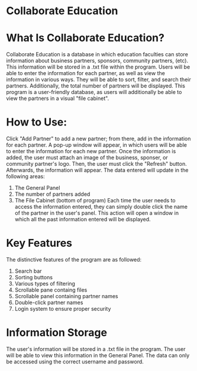 # Collaborate Education

# What Is Collaborate Education?
Collaborate Education is a database in which education faculties can store information about business partners, sponsors, community partners, (etc). 
This information will be stored in a .txt file within the program. 
Users will be able to enter the information for each partner, as well as view the information in various ways. 
They will be able to sort, filter, and search their partners. Additionally, the total number of partners will be displayed.
This program is a user-friendly database, as users will additionally be able to view the partners in a visual "file cabinet".

# How to Use:
Click "Add Partner" to add a new partner; from there, add in the information for each partner.
A pop-up window will appear, in which users will be able to enter the information for each new partner.
Once the information is added, the user must attach an image of the business, sponser, or community partner's logo.
Then, the user must click the "Refresh" button. Afterwards, the information will appear.
The data entered will update in the following areas: 
1) The General Panel
2) The number of partners added
3) The File Cabinet (bottom of program)
Each time the user needs to access the information entered, they can simply double click the name of the partner in the user's panel.
This action will open a window in which all the past information entered will be displayed.

# Key Features
The distinctive features of the program are as followed:
1) Search bar
2) Sorting buttons
3) Various types of filtering
4) Scrollable pane containg files
5) Scrollable panel containing partner names
6) Double-click partner names
7) Login system to ensure proper security

# Information Storage
The user's information will be stored in a .txt file in the program.
The user will be able to view this information in the General Panel.
The data can only be accessed using the correct username and password.
